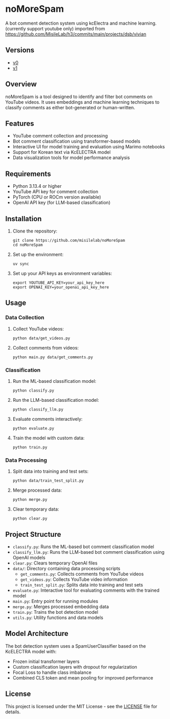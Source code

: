 # noMoreSpam

A bot comment detection system using kcElectra and machine learning. (currently support youtube only)
imported from https://github.com/MisileLab/h3/commits/main/projects/dsb/vivian

## Versions

- [v0](https://static.marimo.app/static/vivian-jcxs)
- [v1](https://static.marimo.app/static/vivian-44de)

## Overview

noMoreSpam is a tool designed to identify and filter bot comments on YouTube videos. It uses embeddings and machine learning techniques to classify comments as either bot-generated or human-written.

## Features

- YouTube comment collection and processing
- Bot comment classification using transformer-based models
- Interactive UI for model training and evaluation using Marimo notebooks
- Support for Korean text via KcELECTRA model
- Data visualization tools for model performance analysis

## Requirements

- Python 3.13.4 or higher
- YouTube API key for comment collection
- PyTorch (CPU or ROCm version available)
- OpenAI API key (for LLM-based classification)

## Installation

1. Clone the repository:
   ```
   git clone https://github.com/misilelab/noMoreSpam
   cd noMoreSpam
   ```

2. Set up the environment:
   ```
   uv sync
   ```

3. Set up your API keys as environment variables:
   ```
   export YOUTUBE_API_KEY=your_api_key_here
   export OPENAI_KEY=your_openai_api_key_here
   ```

## Usage

### Data Collection

1. Collect YouTube videos:
   ```
   python data/get_videos.py
   ```

2. Collect comments from videos:
   ```
   python main.py data/get_comments.py
   ```

### Classification

1. Run the ML-based classification model:
   ```
   python classify.py
   ```

2. Run the LLM-based classification model:
   ```
   python classify_llm.py
   ```

3. Evaluate comments interactively:
   ```
   python evaluate.py
   ```

4. Train the model with custom data:
   ```
   python train.py
   ```

### Data Processing

1. Split data into training and test sets:
   ```
   python data/train_test_split.py
   ```

2. Merge processed data:
   ```
   python merge.py
   ```

3. Clear temporary data:
   ```
   python clear.py
   ```

## Project Structure

- `classify.py`: Runs the ML-based bot comment classification model
- `classify_llm.py`: Runs the LLM-based bot comment classification using OpenAI models
- `clear.py`: Clears temporary OpenAI files
- `data/`: Directory containing data processing scripts
  - `get_comments.py`: Collects comments from YouTube videos
  - `get_videos.py`: Collects YouTube video information
  - `train_test_split.py`: Splits data into training and test sets
- `evaluate.py`: Interactive tool for evaluating comments with the trained model
- `main.py`: Entry point for running modules
- `merge.py`: Merges processed embedding data
- `train.py`: Trains the bot detection model
- `utils.py`: Utility functions and data models

## Model Architecture

The bot detection system uses a SpamUserClassifier based on the KcELECTRA model with:
- Frozen initial transformer layers
- Custom classification layers with dropout for regularization
- Focal Loss to handle class imbalance
- Combined CLS token and mean pooling for improved performance

## License

This project is licensed under the MIT License - see the [LICENSE](LICENSE) file for details.
